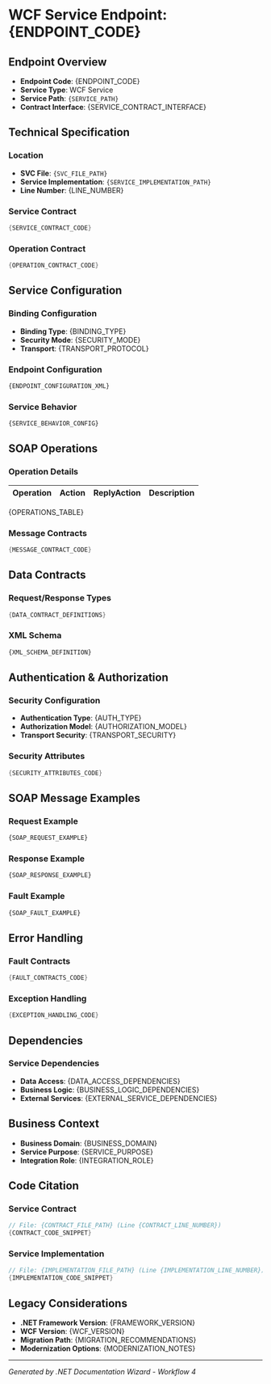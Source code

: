 # WCF Service Endpoint: {ENDPOINT_CODE}

## Endpoint Overview
- **Endpoint Code**: {ENDPOINT_CODE}
- **Service Type**: WCF Service
- **Service Path**: `{SERVICE_PATH}`
- **Contract Interface**: {SERVICE_CONTRACT_INTERFACE}

## Technical Specification

### Location
- **SVC File**: `{SVC_FILE_PATH}`
- **Service Implementation**: `{SERVICE_IMPLEMENTATION_PATH}`
- **Line Number**: {LINE_NUMBER}

### Service Contract
```csharp
{SERVICE_CONTRACT_CODE}
```

### Operation Contract
```csharp
{OPERATION_CONTRACT_CODE}
```

## Service Configuration

### Binding Configuration
- **Binding Type**: {BINDING_TYPE}
- **Security Mode**: {SECURITY_MODE}
- **Transport**: {TRANSPORT_PROTOCOL}

### Endpoint Configuration
```xml
{ENDPOINT_CONFIGURATION_XML}
```

### Service Behavior
```xml
{SERVICE_BEHAVIOR_CONFIG}
```

## SOAP Operations

### Operation Details
| Operation | Action | ReplyAction | Description |
|-----------|--------|-------------|-------------|
{OPERATIONS_TABLE}

### Message Contracts
```csharp
{MESSAGE_CONTRACT_CODE}
```

## Data Contracts

### Request/Response Types
```csharp
{DATA_CONTRACT_DEFINITIONS}
```

### XML Schema
```xml
{XML_SCHEMA_DEFINITION}
```

## Authentication & Authorization

### Security Configuration
- **Authentication Type**: {AUTH_TYPE}
- **Authorization Model**: {AUTHORIZATION_MODEL}
- **Transport Security**: {TRANSPORT_SECURITY}

### Security Attributes
```csharp
{SECURITY_ATTRIBUTES_CODE}
```

## SOAP Message Examples

### Request Example
```xml
{SOAP_REQUEST_EXAMPLE}
```

### Response Example
```xml
{SOAP_RESPONSE_EXAMPLE}
```

### Fault Example
```xml
{SOAP_FAULT_EXAMPLE}
```

## Error Handling

### Fault Contracts
```csharp
{FAULT_CONTRACTS_CODE}
```

### Exception Handling
```csharp
{EXCEPTION_HANDLING_CODE}
```

## Dependencies

### Service Dependencies
- **Data Access**: {DATA_ACCESS_DEPENDENCIES}
- **Business Logic**: {BUSINESS_LOGIC_DEPENDENCIES}
- **External Services**: {EXTERNAL_SERVICE_DEPENDENCIES}

## Business Context
- **Business Domain**: {BUSINESS_DOMAIN}
- **Service Purpose**: {SERVICE_PURPOSE}
- **Integration Role**: {INTEGRATION_ROLE}

## Code Citation

### Service Contract
```csharp
// File: {CONTRACT_FILE_PATH} (Line {CONTRACT_LINE_NUMBER})
{CONTRACT_CODE_SNIPPET}
```

### Service Implementation
```csharp
// File: {IMPLEMENTATION_FILE_PATH} (Line {IMPLEMENTATION_LINE_NUMBER})
{IMPLEMENTATION_CODE_SNIPPET}
```

## Legacy Considerations
- **.NET Framework Version**: {FRAMEWORK_VERSION}
- **WCF Version**: {WCF_VERSION}
- **Migration Path**: {MIGRATION_RECOMMENDATIONS}
- **Modernization Options**: {MODERNIZATION_NOTES}

---
*Generated by .NET Documentation Wizard - Workflow 4*